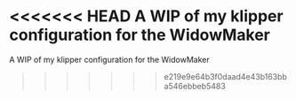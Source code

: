 <<<<<<< HEAD
A WIP of my klipper configuration for the WidowMaker
=======
A WIP of my klipper configuration for the WidowMaker
>>>>>>> e219e9e64b3f0daad4e43b163bba546ebbeb5483
